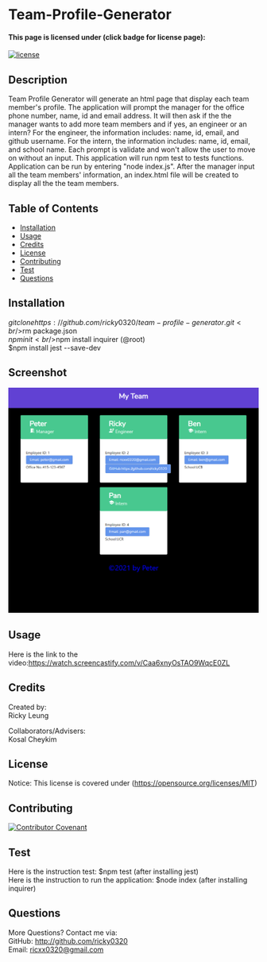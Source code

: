 # Team-Profile-Generator


#### This page is licensed under (click badge for license page): 
[![license](https://img.shields.io/badge/License-MIT-yellow.svg)](https://opensource.org/licenses/MIT)

## Description
Team Profile Generator will generate an html page that display each team member's profile. The application will prompt the manager for the office phone number, name, id and email address. It will then ask if the the manager wants to add more team members and if yes, an engineer or an intern? For the engineer, the information includes: name, id, email, and github username. For the intern, the information includes: name, id, email, and school name. Each prompt is validate and won't allow the user to move on without an input. This application will run npm test to tests functions. Application can be run by entering "node index.js". After the manager input all the team members' information, an index.html file will be created to display all the the team members.

## Table of Contents
* [Installation](#installation)
* [Usage](#usage)
* [Credits](#credits)
* [License](#license) 
* [Contributing](#contributing)
* [Test](#test)  
* [Questions](#questions)

## Installation
$git clone https://github.com/ricky0320/team-profile-generator.git<br />$rm package.json<br />$npm init<br />$npm install inquirer (@root)<br />$npm install jest --save-dev

## Screenshot
![Screenshot](./team-builder.jpg)

## Usage
Here is the link to the video:https://watch.screencastify.com/v/Caa6xnyOsTAO9WqcE0ZL 

## Credits
Created by:<br/>
Ricky Leung<br/>

Collaborators/Advisers:<br/>
Kosal Cheykim

## License
Notice: This license is covered under (https://opensource.org/licenses/MIT)

## Contributing
[![Contributor Covenant](https://img.shields.io/badge/Contributor%20Covenant-2.1-4baaaa.svg)](code_of_conduct.md)

## Test
Here is the instruction test: $npm test (after installing jest)<br/>
Here is the instruction to run the application: $node index (after installing inquirer)

## Questions
More Questions? Contact me via:  
GitHub: http://github.com/ricky0320  
Email: ricxx0320@gmail.com